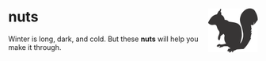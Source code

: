 
nuts <img src="man/figures/logo.png" align="right" />
=====================================================

Winter is long, dark, and cold. But these **nuts** will help you make it through.
